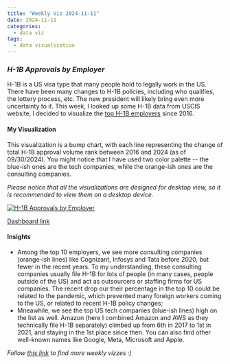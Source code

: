 ```yaml
---
title: "Weekly Viz 2024-11-11"
date: 2024-11-11
categories:
  - data viz
tags:
  - data visualization
---
```


### *H-1B Approvals by Employer*

H-1B is a US visa type that many people hold to legally work in the US. There have been many changes to H-1B policies, including who qualifies, the lottery process, etc. The new president will likely bring even more uncertainty to it. This week, I looked up some H-1B data from USCIS website, I decided to visualize the [top H-1B employers](https://www.uscis.gov/tools/reports-and-studies/h-1b-employer-data-hub) since 2016.  

#### My Visualization

This visualization is a bump chart, with each line representing the change of total H-1B approval volume rank between 2016 and 2024 (as of 09/30/2024). You might notice that I have used two color palette -- the blue-ish ones are the tech companies, while the orange-ish ones are the consulting companies.  

*Please notice that all the visualizations are designed for desktop view, so it is recommended to view them on a desktop device.*  

<div class='tableauPlaceholder' id='viz1731388699067' style='position: relative'>
  <noscript><a href='#'>
    <img alt='H-1B Approvals by Employer ' src='https:&#47;&#47;public.tableau.com&#47;static&#47;images&#47;20&#47;20241111H-1BApprovalsbyEmployer&#47;H-1BApprovalsbyEmployer&#47;1_rss.png' style='border: none' />
  </a></noscript>
  <object class='tableauViz'  style='display:none;'>
    <param name='host_url' value='https%3A%2F%2Fpublic.tableau.com%2F' />
    <param name='embed_code_version' value='3' />
    <param name='site_root' value='' />
    <param name='name' value='20241111H-1BApprovalsbyEmployer&#47;H-1BApprovalsbyEmployer' />
    <param name='tabs' value='no' />
    <param name='toolbar' value='yes' />
    <param name='static_image' value='https:&#47;&#47;public.tableau.com&#47;static&#47;images&#47;20&#47;20241111H-1BApprovalsbyEmployer&#47;H-1BApprovalsbyEmployer&#47;1.png' />
    <param name='animate_transition' value='yes' />
    <param name='display_static_image' value='yes' />
    <param name='display_spinner' value='yes' />
    <param name='display_overlay' value='yes' />
    <param name='display_count' value='yes' />
    <param name='language' value='en-US' />
    <param name='filter' value='publish=yes' />
  </object></div>         
  <script type='text/javascript'>        
    var divElement = document.getElementById('viz1731388699067');               
    var vizElement = divElement.getElementsByTagName('object')[0];      
    if ( divElement.offsetWidth > 800 ) { vizElement.style.width='800px';vizElement.style.height='627px';} else if ( divElement.offsetWidth > 500 ) { vizElement.style.width='800px';vizElement.style.height='627px';} else { vizElement.style.width='100%';vizElement.style.height='727px';}   
    var scriptElement = document.createElement('script');       
    scriptElement.src = 'https://public.tableau.com/javascripts/api/viz_v1.js';     
    vizElement.parentNode.insertBefore(scriptElement, vizElement);          
  </script>

[Dashboard link](https://public.tableau.com/views/20241111H-1BApprovalsbyEmployer/H-1BApprovalsbyEmployer?:language=en-US&publish=yes&:sid=&:redirect=auth&:display_count=n&:origin=viz_share_link)
  
#### Insights
* Among the top 10 employers, we see more consulting companies (orange-ish lines) like Cognizant, Infosys and Tata before 2020, but fewer in the recent years. To my understanding, these consulting companies usually file H-1B for lots of people (in many cases, people outside of the US) and act as outsourcers or staffing firms for US companies. The recent drop our their percentage in the top 10 could be related to the pandemic, which prevented many foreign workers coming to the US, or related to recent H-1B policy changes;
* Mneawhile, we see the top US tech companies (blue-ish lines) high on the list as well. Amazon (here I combined Amazon and AWS as they technically file H-1B separately) climbed up from 6th in 2017 to 1st in 2021, and staying in the 1st place since then. You can also find other well-known names like Google, Meta, Microsoft and Apple.     
  
*Follow [this link](https://yudong-94.github.io/personal-website/project/WeeklyViz2024/) to find more weekly vizzes :)*
